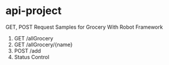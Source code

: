 # api-project

GET, POST Request Samples for Grocery With Robot Framework

1. GET /allGrocery
2. GET /allGrocery/{name}
3. POST /add
4. Status Control
